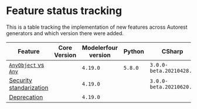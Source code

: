 # Feature status tracking

This is a table tracking the implementation of new features across Autorest generators and which version there were added.

| Feature                                  | Core Version | Modelerfour version | Python  | CSharp                  | Java | Typescript | Go  | Swift |
| ---------------------------------------- | ------------ | ------------------- | ------- | ----------------------- | ---- | ---------- | --- | ----- |
| [`AnyObject` vs `Any`][any-feat]         |              | `4.19.0`            | `5.8.0` | `3.0.0-beta.20210428.3` |
| [Security standarization][security-feat] |              | `4.19.0`            |         | `3.0.0-beta.20210620.8` |
| [Deprecation][deprecation-feat]          |              | `4.19.0`            |

<!-- Feature links -->

[any-feat]: https://github.com/Azure/autorest/pull/4067
[security-feat]: https://github.com/Azure/autorest/pull/4018
[deprecation-feat]: https://github.com/Azure/autorest/pull/4033
[header-ignore]: https://github.com/Azure/autorest/pull/4147

<!-- Generator links -->

[security-csharp-wip]: https://github.com/Azure/autorest.csharp/pull/1128
